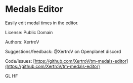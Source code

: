 # Medals Editor

Easily edit medal times in the editor.

License: Public Domain

Authors: XertroV

Suggestions/feedback: @XertroV on Openplanet discord

Code/issues: [https://github.com/XertroV/tm-medals-editor](https://github.com/XertroV/tm-medals-editor)

GL HF
